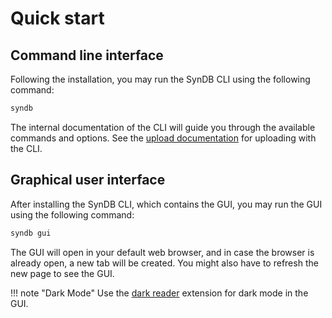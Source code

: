 # Quick start

## Command line interface
Following the installation, you may run the SynDB CLI using the following command:
```bash
syndb
```
The internal documentation of the CLI will guide you through the available commands and options. See the [upload documentation](../dataset/2-upload.md) for uploading with the CLI.

## Graphical user interface
After installing the SynDB CLI, which contains the GUI, you may run the GUI using the following command:

```bash
syndb gui
```

The GUI will open in your default web browser, and in case the browser is already open, a new tab will be created. You might also have to refresh the new page to see the GUI.

!!! note "Dark Mode"
    Use the [dark reader](https://darkreader.org/) extension for dark mode in the GUI.
